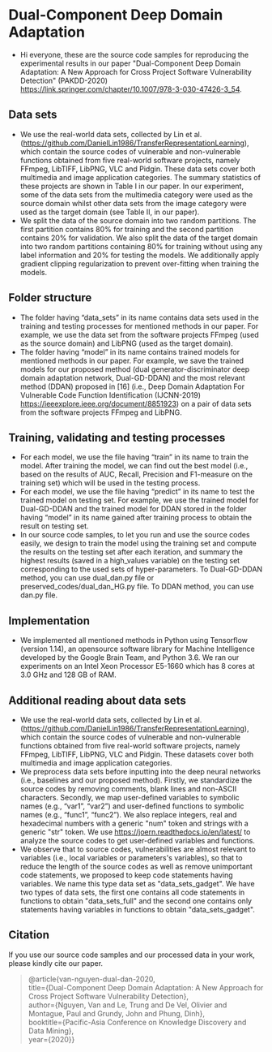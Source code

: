 # Dual-Component Deep Domain Adaptation
- Hi everyone, these are the source code samples for reproducing the experimental results in our paper "Dual-Component Deep Domain Adaptation: A New Approach for Cross Project Software Vulnerability Detection" (PAKDD-2020) https://link.springer.com/chapter/10.1007/978-3-030-47426-3_54.

## Data sets
- We use the real-world data sets, collected by Lin et al. (https://github.com/DanielLin1986/TransferRepresentationLearning), which contain the source codes of vulnerable and non-vulnerable functions obtained from five real-world software projects, namely FFmpeg, LibTIFF, LibPNG, VLC and Pidgin. These data sets cover both multimedia and image application categories. The summary statistics of these projects are shown in Table I in our paper. In our experiment, some of the data sets from the multimedia category were used as the source domain whilst other data sets from the image category were used as the target domain (see Table II, in our paper).
- We split the data of the source domain into two random partitions. The first partition contains 80% for training and the second partition contains 20% for validation. We also split the data of the target domain into two random partitions containing 80% for training without using any label information and 20% for testing the models. We additionally apply gradient clipping regularization to prevent over-fitting when training the models.

## Folder structure
-	The folder having “data_sets” in its name contains data sets used in the training and testing processes for mentioned methods in our paper. For example, we use the data set from the software projects FFmpeg (used as the source domain) and LibPNG (used as the target domain).
-	The folder having “model” in its name contains trained models for mentioned methods in our paper. For example, we save the trained models for our proposed method (dual generator-discriminator deep domain adaptation network, Dual-GD-DDAN) and the most relevant method (DDAN) proposed in [16] (i.e., Deep
Domain Adaptation For Vulnerable Code Function Identification (IJCNN-2019) https://ieeexplore.ieee.org/document/8851923) on a pair of data sets from the software projects FFmpeg and LibPNG.

## Training, validating and testing processes
-	For each model, we use the file having “train” in its name to train the model. After training the model, we can find out the best model (i.e., based on the results of AUC, Recall, Precision and F1-measure on the training set) which will be used in the testing process.
-	For each model, we use the file having “predict” in its name to test the trained model on testing set. For example, we use the trained model for Dual-GD-DDAN and the trained model for DDAN stored in the folder having “model” in its name gained after training process to obtain the result on testing set.
- In our source code samples, to let you run and use the source codes easily, we design to train the model using the training set and compute the results on the testing set after each iteration, and summary the highest results (saved in a high_values variable) on the testing set corresponding to the used sets of hyper-parameters. To Dual-GD-DDAN method, you can use dual_dan.py file or preserved_codes/dual_dan_HG.py file. To DDAN method, you can use dan.py file.

## Implementation
- We implemented all mentioned methods in Python using Tensorflow (version 1.14), an opensource software library for Machine Intelligence developed by the Google Brain Team, and Python 3.6. We ran our experiments on an Intel Xeon Processor E5-1660 which has 8 cores at 3.0 GHz and 128 GB of RAM.

## Additional reading about data sets
- We use the real-world data sets, collected by Lin et al. (https://github.com/DanielLin1986/TransferRepresentationLearning), which contain the source codes of vulnerable and non-vulnerable functions obtained from five real-world software projects, namely FFmpeg, LibTIFF, LibPNG, VLC and Pidgin. These datasets cover both multimedia and image application categories. 
- We preprocess data sets before inputting into the deep neural networks (i.e., baselines and our proposed method). Firstly, we standardize the source codes by removing comments, blank lines and non-ASCII characters. Secondly, we map user-defined variables to symbolic names (e.g., “var1”, “var2”) and user-defined functions to symbolic names (e.g., “func1”, “func2”). We also replace integers, real and hexadecimal numbers with a generic "num" token and strings with a generic "str" token. We use https://joern.readthedocs.io/en/latest/ to analyze the source codes to get user-defined variables and functions.
- We observe that to source codes, vulnerabilities are almost relevant to variables (i.e., local variables or parameters's variables), so that to reduce the length of the source codes as well as remove unimportant code statements, we proposed to keep code statements having variables. We name this type data set as "data_sets_gadget". We have two types of data sets, the first one contains all code statements in functions to obtain "data_sets_full" and the second one contains only statements having variables in functions to obtain "data_sets_gadget".

## Citation
If you use our source code samples and our processed data in your work, please kindly cite our paper.

> @article{van-nguyen-dual-dan-2020,<br/>
  title={Dual-Component Deep Domain Adaptation: A New Approach for Cross Project Software Vulnerability Detection},<br/>
  author={Nguyen, Van and Le, Trung and De Vel, Olivier and Montague, Paul and Grundy, John and Phung, Dinh},<br/>
  booktitle={Pacific-Asia Conference on Knowledge Discovery and Data Mining},<br/>
  year={2020}}

